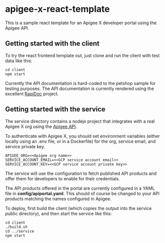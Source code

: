 # apigee-x-react-template

This is a sample react template for an Apigee X developer portal using the
Apigee API.

## Getting started with the client

To try the react frontend template out, just clone and run the client with test
data like this:

```ssh
cd client
npm start
```

Currently the API documentation is hard-coded to the petshop sample for testing
purposes.  The API documentation is currently rendered using the excellent
[RapiDoc](https://mrin9.github.io/RapiDoc/) project.

## Getting started with the service

The service directory contains a nodejs project that integrates with a real
Apigee X org using the [Apigee
API](https://cloud.google.com/apigee/docs/reference/apis/apigee/rest).

To authenticate with Apigee X, you should set environment variables (either
locally using an .env file, or in a Dockerfile) for the org, service email, and
service private key.

```env
APIGEE_ORG=<<Apigee org name>>
SERVICE_ACCOUNT_EMAIL=<<GCP service account email>>
SERVICE_ACCOUNT_KEY=<<GCP service account private key>>
```

The service will use the configuration to fetch published API products and offer
them for developers to enable for their credentials.

The API products offered in the portal are currently configured in a YAML file
in **config/apiportal.yaml**.  This should of course be changed to your API
products matching the names configured in Apigee.

To deploy, first build the client (which copies the output into the service
public directory), and then start the service like this:

```ssh
cd client
./build.sh
cd ../service
npm start
```
